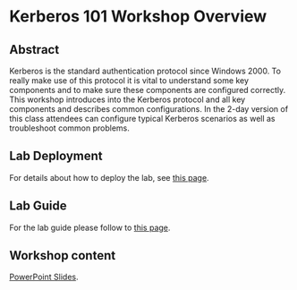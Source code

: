 # Kerberos 101 Workshop Overview

## Abstract

Kerberos is the standard authentication protocol since Windows 2000. To really make use of this protocol it is vital to understand some key components and to make sure these components are configured correctly. This workshop introduces into the Kerberos protocol and all key components and describes common configurations. In the 2-day version of this class attendees can configure typical Kerberos scenarios as well as troubleshoot common problems.

## Lab Deployment

For details about how to deploy the lab, see [this page](/Lab%20Deployment/readme.md).

## Lab Guide

For the lab guide please follow to [this page](/Lab%20Guide//readme.md).

## Workshop content

[PowerPoint Slides](/Content/Kerberos%20101%20V3.pptx).
